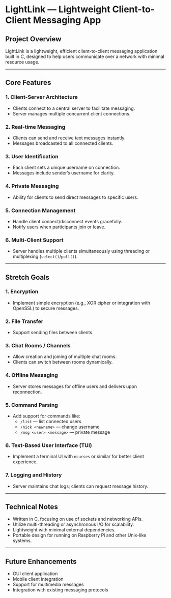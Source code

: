 # LightLink — Lightweight Client-to-Client Messaging App

## Project Overview

LightLink is a lightweight, efficient client-to-client messaging application built in C, designed to help users communicate over a network with minimal resource usage.  

---

## Core Features

### 1. Client-Server Architecture  
- Clients connect to a central server to facilitate messaging.  
- Server manages multiple concurrent client connections.

### 2. Real-time Messaging  
- Clients can send and receive text messages instantly.  
- Messages broadcasted to all connected clients.

### 3. User Identification  
- Each client sets a unique username on connection.  
- Messages include sender’s username for clarity.

### 4. Private Messaging  
- Ability for clients to send direct messages to specific users.

### 5. Connection Management  
- Handle client connect/disconnect events gracefully.  
- Notify users when participants join or leave.

### 6. Multi-Client Support  
- Server handles multiple clients simultaneously using threading or multiplexing (`select()`/`poll()`).

---

## Stretch Goals

### 1. Encryption  
- Implement simple encryption (e.g., XOR cipher or integration with OpenSSL) to secure messages.

### 2. File Transfer  
- Support sending files between clients.

### 3. Chat Rooms / Channels  
- Allow creation and joining of multiple chat rooms.  
- Clients can switch between rooms dynamically.

### 4. Offline Messaging  
- Server stores messages for offline users and delivers upon reconnection.

### 5. Command Parsing  
- Add support for commands like:  
  - `/list` — list connected users  
  - `/nick <newname>` — change username  
  - `/msg <user> <message>` — private message

### 6. Text-Based User Interface (TUI)  
- Implement a terminal UI with `ncurses` or similar for better client experience.

### 7. Logging and History  
- Server maintains chat logs; clients can request message history.

---

## Technical Notes

- Written in C, focusing on use of sockets and networking APIs.  
- Utilize multi-threading or asynchronous I/O for scalability.  
- Lightweight with minimal external dependencies.  
- Portable design for running on Raspberry Pi and other Unix-like systems.

---

## Future Enhancements

- GUI client application  
- Mobile client integration  
- Support for multimedia messages  
- Integration with existing messaging protocols
